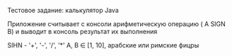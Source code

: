 Тестовое задание: калькулятор Java

Приложение считывает с консоли арифметическую операцию ( A SIGN B) и выводит в консоль результат их выполнения

SIHN - '+', '-', '/', '*'
A, B ∈ [1, 10], арабские или римские фицры

